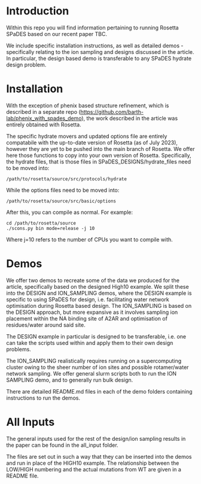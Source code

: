 # Introduction

Within this repo you will find information pertaining to running Rosetta SPaDES based on our recent paper TBC. 

We include specific installation instructions, as well as detailed demos - specifically relating to the ion sampling and designs discussed in the article. In particular, the design based demo is transferable to any SPaDES hydrate design problem.

# Installation

With the exception of phenix based structure refinement, which is described in a separate repo (https://github.com/barth-lab/phenix_with_spades_demo), the work described in the article was entirely obtained with Rosetta. 

The specific hydrate movers and updated options file are entirely compatabile with the up-to-date version of Rosetta (as of July 2023), however they are yet to be pushed into the main branch of Rosetta. We offer here those functions to copy into your own version of Rosetta. Specifically, the hydrate files, that is those files in SPaDES_DESIGNS/hydrate_files need to be moved into:

```
/path/to/rosetta/source/src/protocols/hydrate
```
 
While the options files need to be moved into:

```
/path/to/rosetta/source/src/basic/options
```

After this, you can compile as normal. For example:

```
cd /path/to/rosetta/source
./scons.py bin mode=release -j 10
```

Where j=10 refers to the number of CPUs you want to compile with.

# Demos

We offer two demos to recreate some of the data we produced for the article, specifically based on the designed High10 example. We split these into the DESIGN and ION_SAMPLING demos, where the DESIGN example is specific to using SPaDES for design, i.e. facilitating water network optimisation during Rosetta based design. The ION_SAMPLING is based on the DESIGN approach, but more expansive as it involves sampling ion placement within the NA binding site of A2AR and optimisation of residues/water around said site.

The DESIGN example in particular is designed to be transferable, i.e. one can take the scripts used within and apply them to their own design problems. 

The ION_SAMPLING realistically requires running on a supercomputing cluster owing to the sheer number of ion sites and possible rotamer/water network sampling. We offer general slurm scripts both to run the ION SAMPLING demo, and to generally run bulk design.

There are detailed README.md files in each of the demo folders containing instructions to run the demos.

# All Inputs

The general inputs used for the rest of the design/ion sampling results in the paper can be found in the all_input folder.

The files are set out in such a way that they can be inserted into the demos and run in place of the HIGH10 example. The relationship between the LOW/HIGH numbering and the actual mutations from WT are given in a README file.
